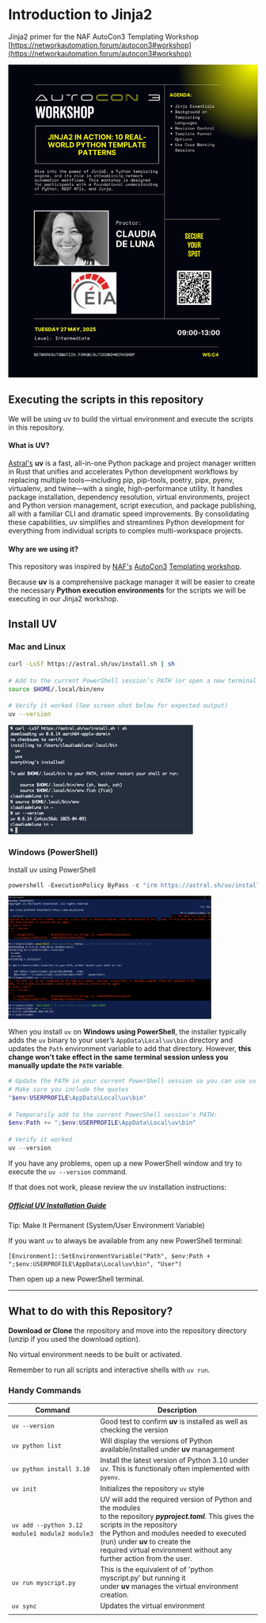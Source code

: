 # Introduction to Jinja2

Jinja2 primer for the NAF AutoCon3 Templating Workshop [https://networkautomation.forum/autocon3#workshop](https://networkautomation.forum/autocon3#workshop)

![WSC4](images/WSC4.jpg)

## Executing the scripts in this repository

We will be using uv to build the virtual environment and execute the scripts in this repository.

#### What is UV?

[Astral's](https://astral.sh/) **uv** is a fast, all-in-one Python package and project manager written in Rust that unifies and accelerates Python development workflows by replacing multiple tools—including pip, pip-tools, poetry, pipx, pyenv, virtualenv, and twine—with a single, high-performance utility. It handles package installation, dependency resolution, virtual environments, project and Python version management, script execution, and package publishing, all with a familiar CLI and dramatic speed improvements. By consolidating these capabilities, uv simplifies and streamlines Python development for everything from individual scripts to complex multi-workspace projects.

#### Why are we using it?

This repository was inspired by [NAF's](https://networkautomation.forum/) [AutoCon3](https://networkautomation.forum/autocon3) [Templating workshop](https://networkautomation.forum/autocon3#workshop).

Because **uv** is a comprehensive package manager it will be easier to create the necessary **Python execution environments** for the scripts we will be executing in our Jinja2 workshop.

## Install UV

### Mac and Linux

```bash
curl -LsSf https://astral.sh/uv/install.sh | sh

# Add to the current PowerShell session’s PATH (or open a new terminal window):
source $HOME/.local/bin/env

# Verify it worked (See screen shot below for expected output)
uv --version
```

<img src="images/macos_uv_install.png" alt="macos_uv_install" style="zoom:60%;" />

### Windows (PowerShell)

Install uv using PowerShell

``` powershell
powershell -ExecutionPolicy ByPass -c "irm https://astral.sh/uv/install.ps1 | iex"
```

<img src="images/uv_install_Capture2.png" alt="uv_install_Capture" style="zoom:40%;" />

When you install `uv` on **Windows using PowerShell**, the installer typically adds the `uv` binary to your user’s `AppData\Local\uv\bin` directory and updates the `Path` environment variable to add that directory.  However, **this change won't take effect in the same terminal session unless you manually update the `PATH` variable**.

```powershell
# Update the PATH in your current PowerShell session so you can use uv right away.
# Make sure you include the quotes
"$env:USERPROFILE\AppData\Local\uv\bin"

# Temporarily add to the current PowerShell session’s PATH:
$env:Path += ";$env:USERPROFILE\AppData\Local\uv\bin"

# Verify it worked
uv --version

```

If you have any problems, open up a new PowerShell window and try to execute the `uv --version` command.

If that does not work, please review the uv installation instructions:

##### [Official UV Installation Guide](https://docs.astral.sh/uv/getting-started/installation/)

Tip: Make It Permanent (System/User Environment Variable)

If you want `uv` to always be available from any new PowerShell terminal:

```
[Environment]::SetEnvironmentVariable("Path", $env:Path + ";$env:USERPROFILE\AppData\Local\uv\bin", "User")
```

Then open up a new PowerShell terminal.

---

## What to do with this Repository?

**Download or Clone** the repository and move into the repository directory (unzip if you used the download option).

No virtual environment needs to be built or activated.

Remember to run all scripts and interactive shells with ```uv run```.




### Handy Commands

| Command                                        | Description                                                  |
| ---------------------------------------------- | ------------------------------------------------------------ |
| `uv --version`                                 | Good test to confirm **uv** is installed as well as checking the version |
| `uv python list`                               | Will display the versions of Python available/installed under **uv** management |
| `uv python install 3.10`                       | Install the latest version of Python 3.10 under uv. This is functionaly often implemented with `pyenv`. |
| `uv init`                                      | Initializes the repository `uv` style                        |
| `uv add --python 3.12 module1 module2 module3` | UV will add the required version of Python and the modules <br />to the repository ***pyproject.toml***.  This gives the scripts in the repository  <br />the Python and modules needed to executed (run) under **uv** to create the  <br />required virtual environment without any further action from the user. |
| `uv run myscript.py`                           | This is the equivalent of of 'python myscript.py' but running it <br />under **uv** manages the virtual environment creation. |
| `uv sync `                                     | Updates the virtual environment                              |
|                                                |                                                              |
